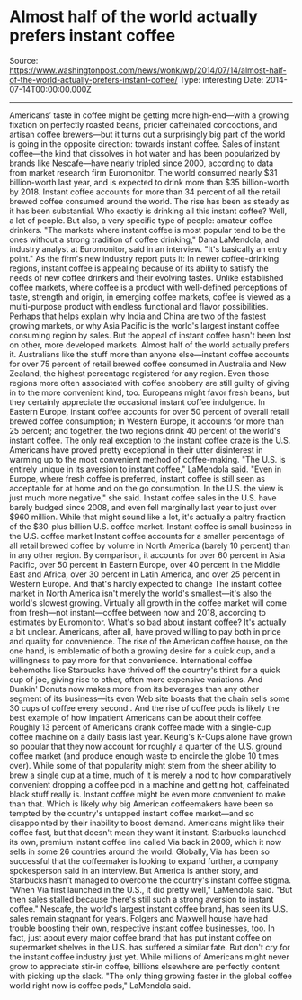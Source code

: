 # Almost half of the world actually prefers instant coffee

Source: https://www.washingtonpost.com/news/wonk/wp/2014/07/14/almost-half-of-the-world-actually-prefers-instant-coffee/
Type: interesting
Date: 2014-07-14T00:00:00.000Z

---

Americans’ taste in coffee might be getting more high-end—with a growing fixation on perfectly roasted beans, pricier caffeinated concoctions, and artisan coffee brewers—but it turns out a surprisingly big part of the world is going in the opposite direction: towards instant coffee. Sales of instant coffee—the kind that dissolves in hot water and has been popularized by brands like Nescafe—have nearly tripled since 2000, according to data from market research firm Euromonitor. The world consumed nearly $31 billion-worth last year, and is expected to drink more than $35 billion-worth by 2018. Instant coffee accounts for more than 34 percent of all the retail brewed coffee consumed around the world. The rise has been as steady as it has been substantial. Who exactly is drinking all this instant coffee? Well, a lot of people. But also, a very specific type of people: amateur coffee drinkers. "The markets where instant coffee is most popular tend to be the ones without a strong tradition of coffee drinking," Dana LaMendola, and industry analyst at Euromonitor, said in an interview. "It's basically an entry point." As the firm's new industry report puts it: In newer coffee-drinking regions, instant coffee is appealing because of its ability to satisfy the needs of new coffee drinkers and their evolving tastes. Unlike established coffee markets, where coffee is a product with well-defined perceptions of taste, strength and origin, in emerging coffee markets, coffee is viewed as a multi-purpose product with endless functional and flavor possibilities. Perhaps that helps explain why India and China are two of the fastest growing markets, or why Asia Pacific is the world's largest instant coffee consuming region by sales. But the appeal of instant coffee hasn't been lost on other, more developed markets. Almost half of the world actually prefers it. Australians like the stuff more than anyone else—instant coffee accounts for over 75 percent of retail brewed coffee consumed in Australia and New Zealand, the highest percentage registered for any region. Even those regions more often associated with coffee snobbery are still guilty of giving in to the more convenient kind, too. Europeans might favor fresh beans, but they certainly appreciate the occasional instant coffee indulgence. In Eastern Europe, instant coffee accounts for over 50 percent of overall retail brewed coffee consumption; in Western Europe, it accounts for more than 25 percent; and together, the two regions drink 40 percent of the world's instant coffee. The only real exception to the instant coffee craze is the U.S. Americans have proved pretty exceptional in their utter disinterest in warming up to the most convenient method of coffee-making. "The U.S. is entirely unique in its aversion to instant coffee," LaMendola said. "Even in Europe, where fresh coffee is preferred, instant coffee is still seen as acceptable for at home and on the go consumption. In the U.S. the view is just much more negative," she said. Instant coffee sales in the U.S. have barely budged since 2008, and even fell marginally last year to just over $960 million. While that might sound like a lot, it's actually a paltry fraction of the $30-plus billion U.S. coffee market. Instant coffee is small business in the U.S. coffee market Instant coffee accounts for a smaller percentage of all retail brewed coffee by volume in North America (barely 10 percent) than in any other region. By comparison, it accounts for over 60 percent in Asia Pacific, over 50 percent in Eastern Europe, over 40 percent in the Middle East and Africa, over 30 percent in Latin America, and over 25 percent in Western Europe. And that's hardly expected to change The instant coffee market in North America isn't merely the world's smallest—it's also the world's slowest growing. Virtually all growth in the coffee market will come from fresh—not instant—coffee between now and 2018, according to estimates by Euromonitor. What's so bad about instant coffee? It's actually a bit unclear. Americans, after all, have proved willing to pay both in price and quality for convenience. The rise of the American coffee house, on the one hand, is emblematic of both a growing desire for a quick cup, and a willingness to pay more for that convenience. International coffee behemoths like Starbucks have thrived off the country's thirst for a quick cup of joe, giving rise to other, often more expensive variations. And Dunkin' Donuts now makes more from its beverages than any other segment of its business—its even Web site boasts that the chain sells some 30 cups of coffee every second . And the rise of coffee pods is likely the best example of how impatient Americans can be about their coffee. Roughly 13 percent of Americans drank coffee made with a single-cup coffee machine on a daily basis last year. Keurig's K-Cups alone have grown so popular that they now account for roughly a quarter of the U.S. ground coffee market (and produce enough waste to encircle the globe 10 times over). While some of that popularity might stem from the sheer ability to brew a single cup at a time, much of it is merely a nod to how comparatively convenient dropping a coffee pod in a machine and getting hot, caffeinated black stuff really is. Instant coffee might be even more convenient to make than that. Which is likely why big American coffeemakers have been so tempted by the country's untapped instant coffee market—and so disappointed by their inability to boost demand. Americans might like their coffee fast, but that doesn't mean they want it instant. Starbucks launched its own, premium instant coffee line called Via back in 2009, which it now sells in some 26 countries around the world. Globally, Via has been so successful that the coffeemaker is looking to expand further, a company spokesperson said in an interview. But America is anther story, and Starbucks hasn't managed to overcome the country's instant coffee stigma. "When Via first launched in the U.S., it did pretty well," LaMendola said. "But then sales stalled because there's still such a strong aversion to instant coffee." Nescafe, the world's largest instant coffee brand, has seen its U.S. sales remain stagnant for years. Folgers and Maxwell house have had trouble boosting their own, respective instant coffee businesses, too. In fact, just about every major coffee brand that has put instant coffee on supermarket shelves in the U.S. has suffered a similar fate. But don't cry for the instant coffee industry just yet. While millions of Americans might never grow to appreciate stir-in coffee, billions elsewhere are perfectly content with picking up the slack. "The only thing growing faster in the global coffee world right now is coffee pods," LaMendola said.